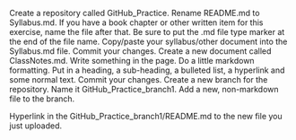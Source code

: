 Create a repository called GitHub_Practice.
Rename README.md to Syllabus.md. If you have a book chapter or other written item for this exercise, name the file after that. Be sure to put the .md file type marker at the end of the file name.
Copy/paste your syllabus/other document into the Syllabus.md file.
Commit your changes.
Create a new document called ClassNotes.md. 
Write something in the page. Do a little markdown formatting. Put in a heading, a sub-heading, a bulleted list, a hyperlink and some normal text.
Commit your changes.
Create a new branch for the repository. Name it GitHub_Practice_branch1.
Add a new, non-markdown file to the branch. 
<!--- I purposefully did not remind students to commit changes in the last instruction. I wanted them to learn to do it automatically.
-->
Hyperlink in the GitHub_Practice_branch1/README.md to the new file you just uploaded.
